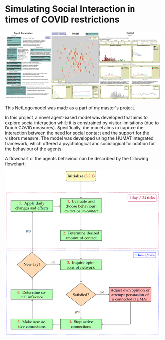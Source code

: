 # Simulating Social Interaction in times of COVID restrictions

![Image](https://github.com/boscy/SimulatingSocialInteraction/blob/main/full_model_screenshot.png?raw=true)

This NetLogo model was made as a part of my master's project.

In this project, a novel agent-based model was developed that aims to explore social interaction while it is constrained by visitor limitations (due to Dutch COVID measures). Specifically, the model aims to capture the interaction between the need for social contact and the support for the visitors measure. The model was developed using the HUMAT integrated framework, which offered a psychological and sociological foundation for the behaviour of the agents. 

A flowchart of the agents behaviour can be described by the following flowchart:


![Image](https://github.com/boscy/SimulatingSocialInteraction/blob/main/flowchart_image.png?raw=true)

